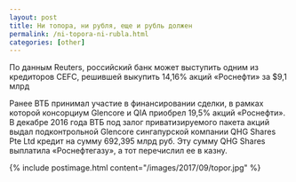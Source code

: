 ```yaml
---
layout: post
title: Ни топора, ни рубля, еще и рубль должен
permalink: /ni-topora-ni-rubla.html
categories: [other]
---
```


По данным Reuters, российский банк может выступить одним из кредиторов CEFC, решившей выкупить 14,16% акций «Роснефти» за $9,1 млрд

Ранее ВТБ принимал участие в финансировании сделки, в рамках которой консорциум Glencore и QIA приобрел 19,5% акций «Роснефти». В декабре 2016 года ВТБ под залог приватизируемого пакета акций выдал подконтрольной Glencore сингапурской компании QHG Shares Pte Ltd кредит на сумму 692,395 млрд руб. Эту сумму QHG Shares выплатила «Роснефтегазу», а тот перечислил ее в казну.

{% include postimage.html content="/images/2017/09/topor.jpg" %}
